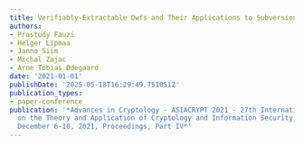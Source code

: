 ```yaml
---
title: Verifiably-Extractable Owfs and Their Applications to Subversion Zero-Knowledge
authors:
- Prastudy Fauzi
- Helger Lipmaa
- Janno Siim
- Michal Zajac
- Arne Tobias Ødegaard
date: '2021-01-01'
publishDate: '2025-05-18T16:29:49.751051Z'
publication_types:
- paper-conference
publication: '*Advances in Cryptology - ASIACRYPT 2021 - 27th International Conference
  on the Theory and Application of Cryptology and Information Security, Singapore,
  December 6-10, 2021, Proceedings, Part IV*'
---
```

